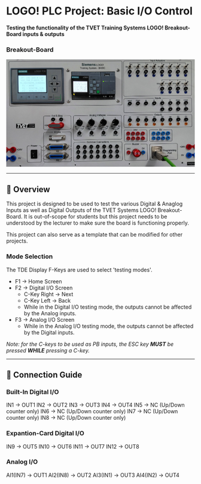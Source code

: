 # LOGO! PLC Project: Basic I/O Control

**Testing the functionality of the TVET Training Systems LOGO! Breakout-Board inputs & outputs**

### Breakout-Board
![Breakout-Board](Breakout-Board.png)

---

## 📌 Overview

This project is designed to be used to test the various Digital & Anaglog Inputs as well as Digital Outputs of the TVET Systems LOGO! Breakout-Board. It is out-of-scope for students but this project needs to be understood by the lecturer to make sure the board is functioning properly.

This project can also serve as a template that can be modified for other projects.

### **Mode Selection**
The TDE Display F-Keys are used to select 'testing modes'.
- F1 → Home Screen
- F2 → Digital I/O Screen
    - C-Key Right → Next
    - C-Key Left  → Back
    - While in the Digital I/O testing mode, the outputs cannot be affected by the Analog inputs.
- F3 → Analog I/O Screen
    - While in the Analog I/O testing mode, the outputs cannot be affected by the Digital inputs.

*Note: for the C-keys to be used as PB inputs, the ESC key **MUST** be pressed **WHILE** pressing a C-key.*

---

## 🔌 Connection Guide

### **Built-In Digital I/O**
IN1 → OUT1
IN2 → OUT2
IN3 → OUT3
IN4 → OUT4
IN5 → NC (Up/Down counter only)
IN6 → NC (Up/Down counter only)
IN7 → NC (Up/Down counter only)
IN8 → NC (Up/Down counter only)

### **Expantion-Card Digital I/O**
IN9  → OUT5
IN10 → OUT6
IN11 → OUT7
IN12 → OUT8

### **Analog I/O**
AI1(IN7) → OUT1
AI2(IN8) → OUT2
AI3(IN1) → OUT3
AI4(IN2) → OUT4